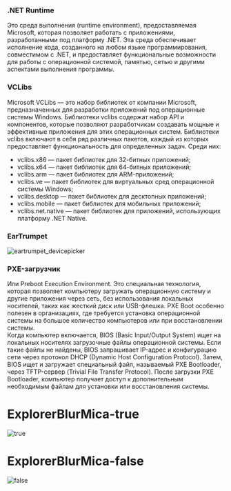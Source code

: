 ### .NET Runtime 
Это среда выполнения (runtime environment), предоставляемая Microsoft, которая позволяет работать с приложениями, разработанными под платформу .NET. Эта среда обеспечивает исполнение кода, созданного на любом языке программирования, совместимом с .NET, и предоставляет функциональные возможности для работы с операционной системой, памятью, сетью и другими аспектами выполнения программы.

### VCLibs
Microsoft VCLibs — это набор библиотек от компании Microsoft, предназначенных для разработки приложений под операционные системы Windows. Библиотеки vclibs содержат набор API и компонентов, которые позволяют разработчикам создавать мощные и эффективные приложения для этих операционных систем.
Библиотеки vclibs включают в себя ряд различных пакетов, каждый из которых предоставляет функциональность для определенных задач. Среди них:

* vclibs.x86 — пакет библиотек для 32-битных приложений;
* vclibs.x64 — пакет библиотек для 64-битных приложений;
* vclibs.arm — пакет библиотек для ARM-приложений;
* vclibs.ve — пакет библиотек для виртуальных сред операционной системы Windows;
* vclibs.desktop — пакет библиотек для десктопных приложений;
* vclibs.mobile — пакет библиотек для мобильных приложений;
* vclibs.net.native — пакет библиотек для приложений, использующих платформу .NET Native.

### EarTrumpet
![eartrumpet_devicepicker](https://github.com/begoniacommunity/list/assets/76614596/9ddaeea2-789d-442e-8c81-c3012e755520)

### PXE-загрузчик
Или Preboot Execution Environment. Это специальная технология, которая позволяет компьютеру загружать операционную систему и другие приложения через сеть, без использования локальных носителей, таких как жесткий диск или USB-флешка. PXE Boot особенно полезен в организациях, где требуется установка операционной системы на большое количество компьютеров или при восстановлении системы.  
Когда компьютер включается, BIOS (Basic Input/Output System) ищет на локальных носителях загрузочные файлы операционной системы. Если такие файлы не найдены, BIOS запрашивает IP-адрес и конфигурацию сети через протокол DHCP (Dynamic Host Configuration Protocol). Затем, BIOS ищет и загружает специальный файл, называемый PXE Bootloader, через TFTP-сервер (Trivial File Transfer Protocol). После загрузки PXE Bootloader, компьютер получает доступ к дополнительным необходимым файлам для установки или восстановления системы.

# ExplorerBlurMica-true
![true](https://github.com/begoniacommunity/list/assets/76614596/a9f44668-d7bd-4afd-964e-7b49eb9d5fa9)

# ExplorerBlurMica-false
![false](https://github.com/begoniacommunity/list/assets/76614596/54424427-dc56-41b4-86d0-bf760666c196)
